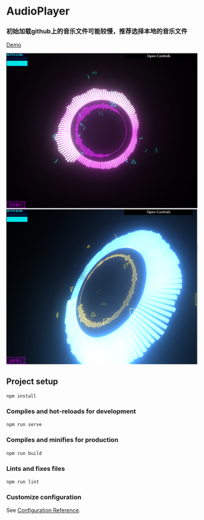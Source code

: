 # AudioPlayer

### 初始加载github上的音乐文件可能较慢，推荐选择本地的音乐文件

[Demo](https://hocoa.github.io/AudioPlayer/dist/index.html)


![Image text](example.png)
![Image text](example1.png)
## Project setup
```
npm install
```

### Compiles and hot-reloads for development
```
npm run serve
```

### Compiles and minifies for production
```
npm run build
```

### Lints and fixes files
```
npm run lint
```

### Customize configuration
See [Configuration Reference](https://cli.vuejs.org/config/).
